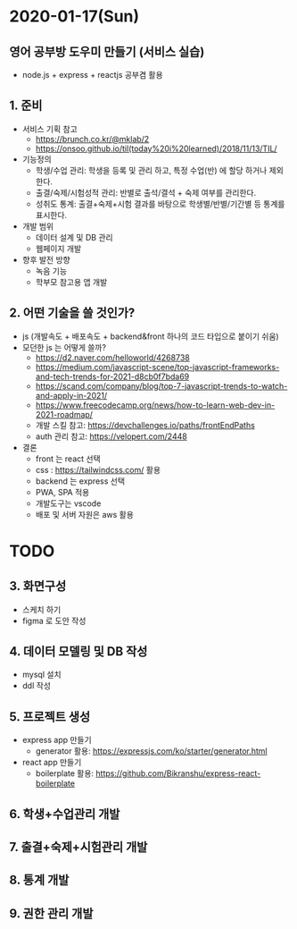 # 2020-01-17(Sun)

## 영어 공부방 도우미 만들기 (서비스 실습)
- node.js + express + reactjs 공부겸 활용


## 1. 준비
- 서비스 기획 참고
  - https://brunch.co.kr/@mklab/2
  - https://onsoo.github.io/til(today%20i%20learned)/2018/11/13/TIL/
- 기능정의
  - 학생/수업 관리: 학생을 등록 및 관리 하고, 특정 수업(반) 에 할당 하거나 제외 한다.
  - 출결/숙제/시험성적 관리: 반별로 출석/결석 + 숙제 여부를 관리한다.
  - 성취도 통계: 출결+숙제+시험 결과를 바탕으로 학생별/반별/기간별 등 통계를 표시한다.
- 개발 범위
  - 데이터 설계 및 DB 관리
  - 웹페이지 개발
- 향후 발전 방향
  - 녹음 기능
  - 학부모 참고용 앱 개발

## 2. 어떤 기술을 쓸 것인가?
- js (개발속도 + 배포속도 + backend&front 하나의 코드 타입으로 붙이기 쉬움)
- 모던한 js 는 어떻게 쓸까? 
  - https://d2.naver.com/helloworld/4268738
  - https://medium.com/javascript-scene/top-javascript-frameworks-and-tech-trends-for-2021-d8cb0f7bda69
  - https://scand.com/company/blog/top-7-javascript-trends-to-watch-and-apply-in-2021/
  - https://www.freecodecamp.org/news/how-to-learn-web-dev-in-2021-roadmap/
  - 개발 스킬 참고: https://devchallenges.io/paths/frontEndPaths
  - auth 관리 참고: https://velopert.com/2448
- 결론
  - front 는 react 선택
  - css : https://tailwindcss.com/ 활용
  - backend 는 express 선택
  - PWA, SPA 적용
  - 개발도구는 vscode 
  - 배포 및 서버 자원은 aws 활용

# TODO
## 3. 화면구성
- 스케치 하기
- figma 로 도안 작성

## 4. 데이터 모델링 및 DB 작성
- mysql 설치
- ddl 작성

## 5. 프로젝트 생성
- express app 만들기
  - generator 활용: https://expressjs.com/ko/starter/generator.html
- react app 만들기
  - boilerplate 활용: https://github.com/Bikranshu/express-react-boilerplate

## 6. 학생+수업관리 개발

## 7. 출결+숙제+시험관리 개발

## 8. 통계 개발

## 9. 권한 관리 개발
